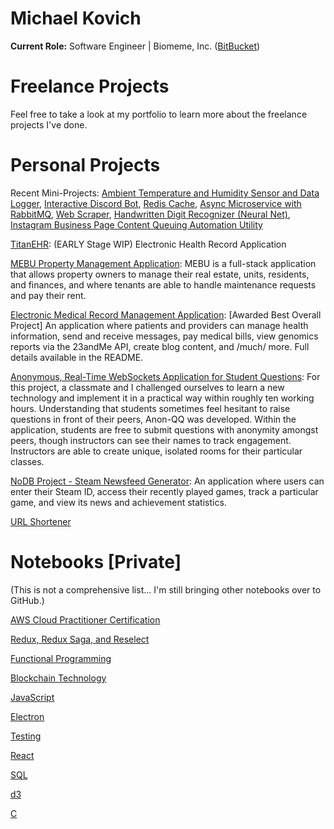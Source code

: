 # Michael Kovich
**Current Role:** Software Engineer | Biomeme, Inc. ([BitBucket](https://bit.ly/2JFtjCM))

# Freelance Projects
Feel free to take a look at my portfolio to learn more about the freelance projects I've done.

# Personal Projects
Recent Mini-Projects: [Ambient Temperature and Humidity Sensor and Data Logger](https://github.com/MichaelKovich/climate-sensor), [Interactive Discord Bot](https://github.com/MichaelKovich/scyther), [Redis Cache](https://github.com/MichaelKovich/redis-cache), [Async Microservice with RabbitMQ](https://github.com/MichaelKovich/rabbitmq-async-microservices), [Web Scraper](https://github.com/MichaelKovich/scraper-utility), [Handwritten Digit Recognizer (Neural Net)](https://github.com/MichaelKovich/neural-net-handwriting), [Instagram Business Page Content Queuing Automation Utility](https://github.com/MichaelKovich/instagram-automation)

[TitanEHR](https://github.com/MichaelKovich/titan-ehr): (EARLY Stage WIP) Electronic Health Record Application

[MEBU Property Management Application](https://github.com/MEBUPropertyManagement/mebu): MEBU is a full-stack application that allows property owners to manage their real estate, units, residents, and finances, and where tenants are able to handle maintenance requests and pay their rent.

[Electronic Medical Record Management Application](https://github.com/MichaelKovich/kovy-emr): [Awarded Best Overall Project] An application where patients and providers can manage health information, send and receive messages, pay medical bills, view genomics reports via the 23andMe API, create blog content, and /much/ more. Full details available in the README.

[Anonymous, Real-Time WebSockets Application for Student Questions](https://github.com/MichaelKovich/anon-qq): For this project, a classmate and I challenged ourselves to learn a new technology and implement it in a practical way within roughly ten working hours. Understanding that students sometimes feel hesitant to raise questions in front of their peers, Anon-QQ was developed. Within the application, students are free to submit questions with anonymity amongst peers, though instructors can see their names to track engagement. Instructors are able to create unique, isolated rooms for their particular classes.

[NoDB Project - Steam Newsfeed Generator](https://github.com/MichaelKovich/steam-newsfeed): An application where users can enter their Steam ID, access their recently played games, track a particular game, and view its news and achievement statistics.

[URL Shortener](https://github.com/MichaelKovich/url-shortener)

# Notebooks [Private]
(This is not a comprehensive list... I'm still bringing other notebooks over to GitHub.)

[AWS Cloud Practitioner Certification](https://github.com/MichaelKovich/AWS-Cloud-Practitioner-Notes)

[Redux, Redux Saga, and Reselect](https://github.com/MichaelKovich/Redux-Saga-Notes)

[Functional Programming](https://github.com/MichaelKovich/Functional-Programming-Notes)

[Blockchain Technology](https://github.com/MichaelKovich/Blockchain-Notes)

[JavaScript](https://github.com/MichaelKovich/JavaScript-Notes)

[Electron](https://github.com/MichaelKovich/Electron-Notes)

[Testing](https://github.com/MichaelKovich/testing-notes)

[React](https://github.com/MichaelKovich/React-Notes)

[SQL](https://github.com/MichaelKovich/SQL-Notes/)

[d3](https://github.com/MichaelKovich/d3-Notes)

[C](https://github.com/MichaelKovich/c-notes)
